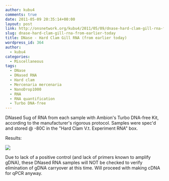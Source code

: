 ```yaml
---
author: kubu4
comments: true
date: 2011-05-09 20:35:14+00:00
layout: post
link: http://onsnetwork.org/kubu4/2011/05/09/dnase-hard-clam-gill-rna-from-earlier-today/
slug: dnase-hard-clam-gill-rna-from-earlier-today
title: DNase - Hard Clam Gill RNA (from earlier today)
wordpress_id: 364
author:
  - kubu4
categories:
  - Miscellaneous
tags:
  - DNase
  - DNased RNA
  - Hard clam
  - Mercenaria mercenaria
  - NanoDrop1000
  - RNA
  - RNA quantification
  - Turbo DNA-free
---
```


DNased 5ug of RNA from each sample with Ambion's Turbo DNA-free Kit, according to the manufacturer's rigorous protocol. Samples were spec'd and stored @ -80C in the "Hard Clam V.t. Experiment RNA" box.

Results:

![](http://eagle.fish.washington.edu/Arabidopsis/RNA%20Spec%20Readings/20110511%20DNased%20Hard%20Clam%20Gill%20RNA%20ODs.jpg)

Due to lack of a positive control (and lack of primers known to amplify gDNA), these DNased RNA samples will NOT be checked to verify elimination of gDNA carryover at this time. Will proceed with making cDNA for qPCR anyway.
